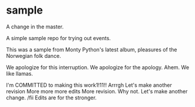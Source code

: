 sample
======

A change in the master.

A simple sample repo for trying out events.

This was a sample from Monty Python's latest album, pleasures of the Norwegian folk dance.

We apologize for this interruption.
We apologize for the apology.  Ahem.
We like llamas.

I'm COMMITTED to making this work1!11!!  Arrrgh
Let's make another revision
More more more edits
More revision. Why not.  Let's make another change. /fii
Edits are for the stronger.
